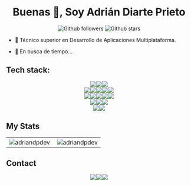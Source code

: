 <h1 align="center">Buenas 👋, Soy Adrián Diarte Prieto</h1>

<p align="center">
  <img alt="Github followers" src="https://img.shields.io/github/followers/adriandpdev?logo=GitHub&style=for-the-badge" />
  <img alt="Github stars" src="https://img.shields.io/github/stars/adriandpdev?logo=GitHub&style=for-the-badge" />
</p>

- 🔭 Técnico superior en Desarrollo de Aplicaciones Multiplataforma.

- 👯 En busca de tiempo...


## Tech stack:
<div align="center">
  <img src="https://img.shields.io/badge/Android-3DDC84?&style=for-the-badge&logo=android&logoColor=white" /><img src="https://img.shields.io/badge/Windows-0078D6?&style=for-the-badge&logo=windows&logoColor=white" /><img src="https://img.shields.io/badge/Ubuntu-E95420?&style=for-the-badge&logo=ubuntu&logoColor=white" />
  
</div>
<div align="center"> 
  <img src="https://img.shields.io/badge/HTML5-E34F26??&style=for-the-badge&logo=html5&logoColor=white" /><img src="https://img.shields.io/badge/JavaScript-323330?&style=for-the-badge&logo=javascript&logoColor=white" /><img src="https://img.shields.io/badge/Angular-E23237?&style=for-the-badge&logo=angular&logoColor=white" /><img src="https://img.shields.io/badge/PHP-777BB4?&style=for-the-badge&logo=php&logoColor=white" /><img src="https://img.shields.io/badge/Laravel-FF2D20?&style=for-the-badge&logo=laravel&logoColor=white" /> 
</div> 
<div align="center">
  <img src="https://img.shields.io/badge/python%20-%2314354C.svg?&style=for-the-badge&logo=python&logoColor=white" /><img src="https://img.shields.io/badge/flask%20-%23000.svg?&style=for-the-badge&logo=flask&logoColor=white" /><img src="https://img.shields.io/badge/node.js%20-%2343853D.svg?&style=for-the-badge&logo=node.js&logoColor=white" /><img src="https://img.shields.io/badge/java-%23ED8B00.svg?&style=for-the-badge&logo=java&logoColor=white" /><img src="https://img.shields.io/badge/Express.js-404D59?&style=for-the-badge&logo=express&logoColor=white" />
</div> 
<div align="center">
  <img src="https://img.shields.io/badge/MongoDB-%234ea94b.svg?&style=for-the-badge&logo=mongodb&logoColor=white" /><img src="https://img.shields.io/badge/postgres-%23316192.svg?&style=for-the-badge&logo=postgresql&logoColor=white" /><img src="https://img.shields.io/badge/MySQL-00000F?&style=for-the-badge&logo=mysql&logoColor=white" />
</div>
<div align="center">
  <img src="https://img.shields.io/badge/Git-%23F05032.svg?&style=for-the-badge&logo=Git&logoColor=white" /><img src="https://img.shields.io/badge/GitHub%20Actions-%232088FF.svg?&style=for-the-badge&logo=GitHub%20Actions&logoColor=white">
</div>

## My Stats 

<table>
  <tbody>
    <tr>
      <td>
        <img align="left" src="https://github-readme-stats.vercel.app/api/top-langs/?username=adriandpdev&layout=compact&hide=html&theme=gruvbox" alt="adriandpdev" />
      </td>
      <td>
        <img align="center" src="https://github-readme-stats.vercel.app/api?username=adriandpdev&show_icons=true&theme=gruvbox" alt="adriandpdev" />
      </td>
    </tr>
  </tbody>
</table>

## Contact

<div align="center">  
  <a href="https://t.me/villadri"><img src="https://img.shields.io/badge/Telegram-2CA5E0?&style=for-the-badge&logo=Git&logoColor=white" /></a><a href="https://www.linkedin.com/in/adrian-diarte-prieto/"><img src="https://img.shields.io/badge/LinkedIn-0077B5?&style=for-the-badge&logo=Git&logoColor=white" /></a><a href="mailto:adriandp.2000@gmail.com"><img src="https://img.shields.io/badge/Gmail-D14836?style=for-the-badge&logo=gmail&logoColor=white" /></a>
</div>
